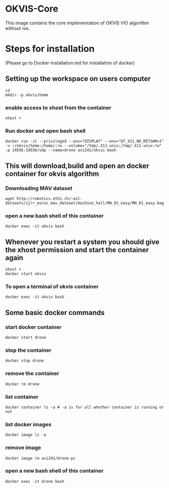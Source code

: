 # OKVIS-Core
This image contains the core implementation of OKVIS VIO algorithm without ros.
# Steps for installation
(Please go to Docker-installation.md for installation of docker)
## Setting up the workspace on users computer
    cd
    mkdir -p okvis/home
   ### enable access to xhost from the container
    xhost +
   ### Run docker and open bash shell
    docker run -it --privileged --env="DISPLAY" --env="QT_X11_NO_MITSHM=1" -v ~/okvis/home:/home/:rw --volume="/tmp/.X11-unix:/tmp/.X11-unix:rw" -p 14556:14556/udp --name=drone avi241/okvis bash
   ## This will download,build and open an docker container for okvis algorithm 
   ### Downloading MAV dataset
    wget http://robotics.ethz.ch/~asl-datasets/ijrr_euroc_mav_dataset/machine_hall/MH_01_easy/MH_01_easy.bag
   ### open a new bash shell of this container
    docker exec -it okvis bash
    
   ## Whenever you restart a system you should give the xhost permission and start the container again
    xhost +
    docker start okvis
   ### To open a terminal of okvis container
    docker exec -it okvis bash
   
   ## Some basic docker commands
   ### start docker container
    docker start drone
   ### stop the container
    docker stop drone
   ### remove the container
    docker rm drone
   ### list container
    docker container ls -a # -a is for all whether container is running or not
   ### list docker images
    docker image ls -a
   ### remove image
    docker image rm avi241/drone-pc
   ### open a new bash shell of this container
    docker exec -it drone bash
